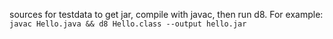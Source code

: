 sources for testdata to get jar, compile with javac, then run d8.
For example:
`javac Hello.java && d8 Hello.class --output hello.jar`
